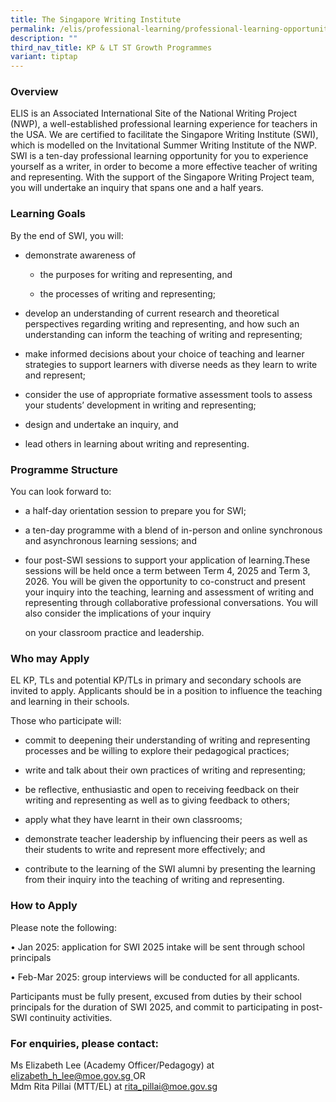 ```yaml
---
title: The Singapore Writing Institute
permalink: /elis/professional-learning/professional-learning-opportunities/the-singapore-writing-institute/
description: ""
third_nav_title: KP & LT ST Growth Programmes
variant: tiptap
---
```

<h3>Overview</h3>
<p>ELIS is an Associated International Site of the National Writing Project
(NWP), a well-established professional learning experience for teachers
in the USA. We are certified to facilitate the Singapore Writing Institute
(SWI),&nbsp; which is modelled on the Invitational Summer Writing Institute
of the NWP. SWI is a ten-day professional learning opportunity for you
to experience yourself as a writer, in order to become a more effective
teacher of writing and representing. With the support of the Singapore
Writing Project team, you will undertake an inquiry that spans one and
a half years.</p>
<h3>Learning Goals</h3>
<p>By the end of SWI, you will:</p>
<ul>
<li>
<p>demonstrate awareness of</p>
<ul data-tight="true" class="tight">
<li>
<p>the purposes for writing and representing, and</p>
</li>
<li>
<p>the processes of writing and representing;</p>
</li>
</ul>
</li>
<li>
<p>develop an understanding of current research and theoretical perspectives
regarding writing and representing, and how such an understanding can inform
the teaching of writing and representing;</p>
</li>
<li>
<p>make informed decisions about your choice of teaching and learner strategies
to support learners with diverse needs as they learn to write and represent;</p>
</li>
<li>
<p>consider the use of appropriate formative assessment tools to assess your
students’ development in writing and representing;</p>
</li>
<li>
<p>design and undertake an inquiry, and</p>
</li>
<li>
<p>lead others in learning about writing and representing.</p>
</li>
</ul>
<h3>Programme Structure</h3>
<p>You can look forward to:</p>
<ul data-tight="true" class="tight">
<li>
<p>a half-day orientation session to prepare you for SWI;</p>
</li>
<li>
<p>a ten-day programme with a blend of in-person and online synchronous and
asynchronous learning sessions; and</p>
</li>
<li>
<p>four post-SWI sessions to support your application of learning.These sessions
will be held once a term between Term 4, 2025 and Term 3, 2026. You will
be given the opportunity to co-construct and present your inquiry into
the teaching, learning and assessment of writing and representing through
collaborative professional conversations. You will also consider the implications
of your inquiry</p>
<p>on your classroom practice and leadership.</p>
</li>
</ul>
<h3>Who may Apply</h3>
<p>EL KP, TLs and potential KP/TLs in primary and secondary schools are invited
to apply. Applicants should be in a position to influence the teaching
and learning in their schools.</p>
<p>Those who participate will:</p>
<ul data-tight="true" class="tight">
<li>
<p>commit to deepening their understanding of writing and representing processes
and be willing to explore their pedagogical practices;</p>
</li>
<li>
<p>write and talk about their own practices of writing and representing;</p>
</li>
<li>
<p>be reflective, enthusiastic and open to receiving feedback on their writing
and representing as well as to giving feedback to others;</p>
</li>
<li>
<p>apply what they have learnt in their own classrooms;</p>
</li>
<li>
<p>demonstrate teacher leadership by influencing their peers as well as their
students to write and represent more effectively; and</p>
</li>
<li>
<p>contribute to the learning of the SWI alumni by presenting the learning
from their inquiry into the teaching of writing and representing.</p>
</li>
</ul>
<h3>How to Apply</h3>
<p>Please note the following:</p>
<p>• Jan 2025: application for SWI 2025 intake will be sent through school
principals</p>
<p>• Feb-Mar 2025: group interviews will be conducted for all applicants.</p>
<p>Participants must be fully present, excused from duties by their school
principals for the duration of SWI 2025, and commit to participating in
post- SWI continuity activities.</p>
<h3>For enquiries, please contact:</h3>
<p>Ms Elizabeth Lee (Academy Officer/Pedagogy) at
<br><a href="mailto:elizabeth_h_lee@moe.gov.sg" rel="noopener noreferrer nofollow" target="_blank">elizabeth_h_lee@moe.gov.sg </a>OR
<br>Mdm Rita Pillai (MTT/EL) at <a href="mailto:rita_pillai@moe.gov.sg" rel="noopener noreferrer nofollow" target="_blank">rita_pillai@moe.gov.sg</a>
</p>